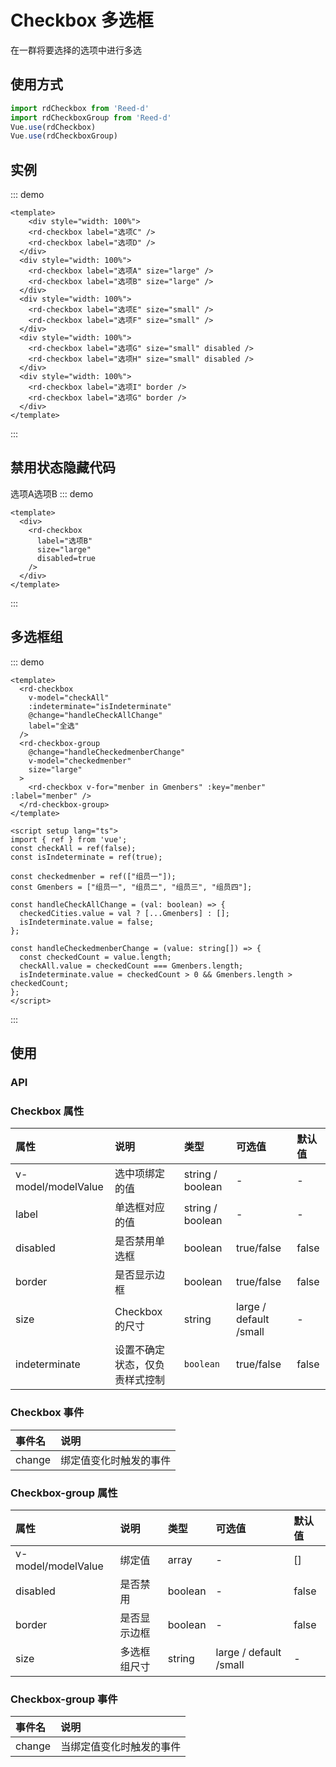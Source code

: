 # Checkbox 多选框

在一群将要选择的选项中进行多选

## 使用方式

```js
import rdCheckbox from 'Reed-d'
import rdCheckboxGroup from 'Reed-d'
Vue.use(rdCheckbox)
Vue.use(rdCheckboxGroup)
```

## 实例
::: demo
```vue
<template>
    <div style="width: 100%">
    <rd-checkbox label="选项C" />
    <rd-checkbox label="选项D" />
  </div>
  <div style="width: 100%">
    <rd-checkbox label="选项A" size="large" />
    <rd-checkbox label="选项B" size="large" />
  </div>
  <div style="width: 100%">
    <rd-checkbox label="选项E" size="small" />
    <rd-checkbox label="选项F" size="small" />
  </div>
  <div style="width: 100%">
    <rd-checkbox label="选项G" size="small" disabled />
    <rd-checkbox label="选项H" size="small" disabled />
  </div>
  <div style="width: 100%">
    <rd-checkbox label="选项I" border />
    <rd-checkbox label="选项G" border />
  </div>
</template>
```
:::
## 禁用状态隐藏代码

选项A选项B
::: demo
```vue
<template>
  <div>
    <rd-checkbox
      label="选项B"
      size="large"
      disabled=true
    />
  </div>
</template>

```
:::

## 多选框组

::: demo
```vue
<template>
  <rd-checkbox
    v-model="checkAll"
    :indeterminate="isIndeterminate"
    @change="handleCheckAllChange"
    label="全选"
  />
  <rd-checkbox-group
    @change="handleCheckedmenberChange"
    v-model="checkedmenber"
    size="large"
  >
    <rd-checkbox v-for="menber in Gmenbers" :key="menber" :label="menber" />
  </rd-checkbox-group>
</template>

<script setup lang="ts">
import { ref } from 'vue';
const checkAll = ref(false);
const isIndeterminate = ref(true);

const checkedmenber = ref(["组员一"]);
const Gmenbers = ["组员一", "组员二", "组员三", "组员四"];

const handleCheckAllChange = (val: boolean) => {
  checkedCities.value = val ? [...Gmenbers] : [];
  isIndeterminate.value = false;
};

const handleCheckedmenberChange = (value: string[]) => {
  const checkedCount = value.length;
  checkAll.value = checkedCount === Gmenbers.length;
  isIndeterminate.value = checkedCount > 0 && Gmenbers.length > checkedCount;
};
</script>
```
:::

## 使用
### API
### Checkbox 属性

| 属性               | 说明                           | 类型              | 可选值                 | 默认值 |
| :----------------- | :----------------------------- | :---------------- | :--------------------- | :----- |
| v-model/modelValue | 选中项绑定的值                 | string  / boolean | -                      | -      |
| label              | 单选框对应的值                 | string  / boolean | -                      | -      |
| disabled           | 是否禁用单选框                 | boolean           | true/false             | false  |
| border             | 是否显示边框                   | boolean           | true/false             | false  |
| size               | Checkbox 的尺寸                | string            | large / default /small | -      |
| indeterminate      | 设置不确定状态，仅负责样式控制 | `boolean`         | true/false             | false  |

### Checkbox 事件

| 事件名 | 说明                   |
| :----- | :--------------------- |
| change | 绑定值变化时触发的事件 |

### Checkbox-group 属性

| 属性               | 说明         | 类型    | 可选值                 | 默认值 |
| :----------------- | :----------- | :------ | :--------------------- | :----- |
| v-model/modelValue | 绑定值       | array   | -                      | []     |
| disabled           | 是否禁用     | boolean | -                      | false  |
| border             | 是否显示边框 | boolean | -                      | false  |
| size               | 多选框组尺寸 | string  | large / default /small | -      |

### Checkbox-group 事件

| 事件名 | 说明                     |
| :----- | :----------------------- |
| change | 当绑定值变化时触发的事件 |
